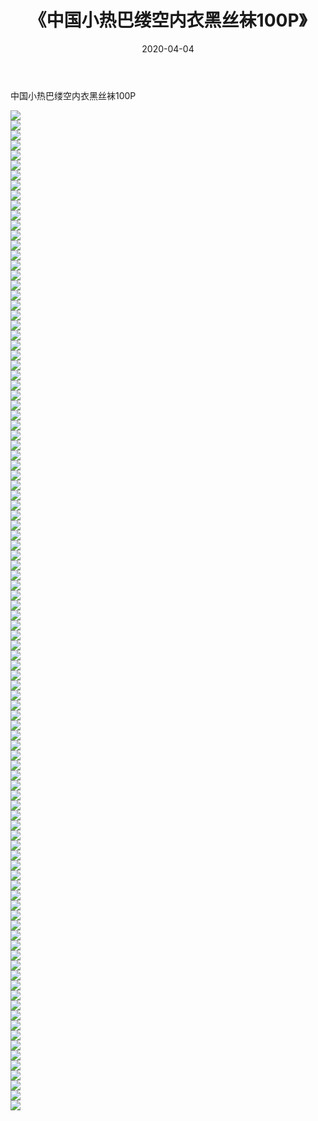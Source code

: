 ﻿---
layout: post
title:  《中国小热巴缕空内衣黑丝袜100P》
date:   2020-04-04
img: http://img.660000.xyz/Sharelink/性感/2020/中国小热巴缕空内衣黑丝袜100P/000.jpg
categories: [美女, 清纯, 唯美]
---

中国小热巴缕空内衣黑丝袜100P

  ![](http://img.660000.xyz/Sharelink/性感/2020/中国小热巴缕空内衣黑丝袜100P/001.jpg) <br> ![](http://img.660000.xyz/Sharelink/性感/2020/中国小热巴缕空内衣黑丝袜100P/002.jpg) <br> ![](http://img.660000.xyz/Sharelink/性感/2020/中国小热巴缕空内衣黑丝袜100P/003.jpg) <br> ![](http://img.660000.xyz/Sharelink/性感/2020/中国小热巴缕空内衣黑丝袜100P/004.jpg) <br> ![](http://img.660000.xyz/Sharelink/性感/2020/中国小热巴缕空内衣黑丝袜100P/005.jpg) <br> ![](http://img.660000.xyz/Sharelink/性感/2020/中国小热巴缕空内衣黑丝袜100P/006.jpg) <br> ![](http://img.660000.xyz/Sharelink/性感/2020/中国小热巴缕空内衣黑丝袜100P/007.jpg) <br> ![](http://img.660000.xyz/Sharelink/性感/2020/中国小热巴缕空内衣黑丝袜100P/008.jpg) <br> ![](http://img.660000.xyz/Sharelink/性感/2020/中国小热巴缕空内衣黑丝袜100P/009.jpg) <br> ![](http://img.660000.xyz/Sharelink/性感/2020/中国小热巴缕空内衣黑丝袜100P/010.jpg) <br> ![](http://img.660000.xyz/Sharelink/性感/2020/中国小热巴缕空内衣黑丝袜100P/011.jpg) <br> ![](http://img.660000.xyz/Sharelink/性感/2020/中国小热巴缕空内衣黑丝袜100P/012.jpg) <br> ![](http://img.660000.xyz/Sharelink/性感/2020/中国小热巴缕空内衣黑丝袜100P/013.jpg) <br> ![](http://img.660000.xyz/Sharelink/性感/2020/中国小热巴缕空内衣黑丝袜100P/014.jpg) <br> ![](http://img.660000.xyz/Sharelink/性感/2020/中国小热巴缕空内衣黑丝袜100P/015.jpg) <br> ![](http://img.660000.xyz/Sharelink/性感/2020/中国小热巴缕空内衣黑丝袜100P/016.jpg) <br> ![](http://img.660000.xyz/Sharelink/性感/2020/中国小热巴缕空内衣黑丝袜100P/017.jpg) <br> ![](http://img.660000.xyz/Sharelink/性感/2020/中国小热巴缕空内衣黑丝袜100P/018.jpg) <br> ![](http://img.660000.xyz/Sharelink/性感/2020/中国小热巴缕空内衣黑丝袜100P/019.jpg) <br> ![](http://img.660000.xyz/Sharelink/性感/2020/中国小热巴缕空内衣黑丝袜100P/020.jpg) <br> ![](http://img.660000.xyz/Sharelink/性感/2020/中国小热巴缕空内衣黑丝袜100P/021.jpg) <br> ![](http://img.660000.xyz/Sharelink/性感/2020/中国小热巴缕空内衣黑丝袜100P/022.jpg) <br> ![](http://img.660000.xyz/Sharelink/性感/2020/中国小热巴缕空内衣黑丝袜100P/023.jpg) <br> ![](http://img.660000.xyz/Sharelink/性感/2020/中国小热巴缕空内衣黑丝袜100P/024.jpg) <br> ![](http://img.660000.xyz/Sharelink/性感/2020/中国小热巴缕空内衣黑丝袜100P/025.jpg) <br> ![](http://img.660000.xyz/Sharelink/性感/2020/中国小热巴缕空内衣黑丝袜100P/026.jpg) <br> ![](http://img.660000.xyz/Sharelink/性感/2020/中国小热巴缕空内衣黑丝袜100P/027.jpg) <br> ![](http://img.660000.xyz/Sharelink/性感/2020/中国小热巴缕空内衣黑丝袜100P/028.jpg) <br> ![](http://img.660000.xyz/Sharelink/性感/2020/中国小热巴缕空内衣黑丝袜100P/029.jpg) <br> ![](http://img.660000.xyz/Sharelink/性感/2020/中国小热巴缕空内衣黑丝袜100P/030.jpg) <br> ![](http://img.660000.xyz/Sharelink/性感/2020/中国小热巴缕空内衣黑丝袜100P/031.jpg) <br> ![](http://img.660000.xyz/Sharelink/性感/2020/中国小热巴缕空内衣黑丝袜100P/032.jpg) <br> ![](http://img.660000.xyz/Sharelink/性感/2020/中国小热巴缕空内衣黑丝袜100P/033.jpg) <br> ![](http://img.660000.xyz/Sharelink/性感/2020/中国小热巴缕空内衣黑丝袜100P/034.jpg) <br> ![](http://img.660000.xyz/Sharelink/性感/2020/中国小热巴缕空内衣黑丝袜100P/035.jpg) <br> ![](http://img.660000.xyz/Sharelink/性感/2020/中国小热巴缕空内衣黑丝袜100P/036.jpg) <br> ![](http://img.660000.xyz/Sharelink/性感/2020/中国小热巴缕空内衣黑丝袜100P/037.jpg) <br> ![](http://img.660000.xyz/Sharelink/性感/2020/中国小热巴缕空内衣黑丝袜100P/038.jpg) <br> ![](http://img.660000.xyz/Sharelink/性感/2020/中国小热巴缕空内衣黑丝袜100P/039.jpg) <br> ![](http://img.660000.xyz/Sharelink/性感/2020/中国小热巴缕空内衣黑丝袜100P/040.jpg) <br> ![](http://img.660000.xyz/Sharelink/性感/2020/中国小热巴缕空内衣黑丝袜100P/041.jpg) <br> ![](http://img.660000.xyz/Sharelink/性感/2020/中国小热巴缕空内衣黑丝袜100P/042.jpg) <br> ![](http://img.660000.xyz/Sharelink/性感/2020/中国小热巴缕空内衣黑丝袜100P/043.jpg) <br> ![](http://img.660000.xyz/Sharelink/性感/2020/中国小热巴缕空内衣黑丝袜100P/044.jpg) <br> ![](http://img.660000.xyz/Sharelink/性感/2020/中国小热巴缕空内衣黑丝袜100P/045.jpg) <br> ![](http://img.660000.xyz/Sharelink/性感/2020/中国小热巴缕空内衣黑丝袜100P/046.jpg) <br> ![](http://img.660000.xyz/Sharelink/性感/2020/中国小热巴缕空内衣黑丝袜100P/047.jpg) <br> ![](http://img.660000.xyz/Sharelink/性感/2020/中国小热巴缕空内衣黑丝袜100P/048.jpg) <br> ![](http://img.660000.xyz/Sharelink/性感/2020/中国小热巴缕空内衣黑丝袜100P/049.jpg) <br> ![](http://img.660000.xyz/Sharelink/性感/2020/中国小热巴缕空内衣黑丝袜100P/050.jpg) <br> ![](http://img.660000.xyz/Sharelink/性感/2020/中国小热巴缕空内衣黑丝袜100P/051.jpg) <br> ![](http://img.660000.xyz/Sharelink/性感/2020/中国小热巴缕空内衣黑丝袜100P/052.jpg) <br> ![](http://img.660000.xyz/Sharelink/性感/2020/中国小热巴缕空内衣黑丝袜100P/053.jpg) <br> ![](http://img.660000.xyz/Sharelink/性感/2020/中国小热巴缕空内衣黑丝袜100P/054.jpg) <br> ![](http://img.660000.xyz/Sharelink/性感/2020/中国小热巴缕空内衣黑丝袜100P/055.jpg) <br> ![](http://img.660000.xyz/Sharelink/性感/2020/中国小热巴缕空内衣黑丝袜100P/056.jpg) <br> ![](http://img.660000.xyz/Sharelink/性感/2020/中国小热巴缕空内衣黑丝袜100P/057.jpg) <br> ![](http://img.660000.xyz/Sharelink/性感/2020/中国小热巴缕空内衣黑丝袜100P/058.jpg) <br> ![](http://img.660000.xyz/Sharelink/性感/2020/中国小热巴缕空内衣黑丝袜100P/059.jpg) <br> ![](http://img.660000.xyz/Sharelink/性感/2020/中国小热巴缕空内衣黑丝袜100P/060.jpg) <br> ![](http://img.660000.xyz/Sharelink/性感/2020/中国小热巴缕空内衣黑丝袜100P/061.jpg) <br> ![](http://img.660000.xyz/Sharelink/性感/2020/中国小热巴缕空内衣黑丝袜100P/062.jpg) <br> ![](http://img.660000.xyz/Sharelink/性感/2020/中国小热巴缕空内衣黑丝袜100P/063.jpg) <br> ![](http://img.660000.xyz/Sharelink/性感/2020/中国小热巴缕空内衣黑丝袜100P/064.jpg) <br> ![](http://img.660000.xyz/Sharelink/性感/2020/中国小热巴缕空内衣黑丝袜100P/065.jpg) <br> ![](http://img.660000.xyz/Sharelink/性感/2020/中国小热巴缕空内衣黑丝袜100P/066.jpg) <br> ![](http://img.660000.xyz/Sharelink/性感/2020/中国小热巴缕空内衣黑丝袜100P/067.jpg) <br> ![](http://img.660000.xyz/Sharelink/性感/2020/中国小热巴缕空内衣黑丝袜100P/068.jpg) <br> ![](http://img.660000.xyz/Sharelink/性感/2020/中国小热巴缕空内衣黑丝袜100P/069.jpg) <br> ![](http://img.660000.xyz/Sharelink/性感/2020/中国小热巴缕空内衣黑丝袜100P/070.jpg) <br> ![](http://img.660000.xyz/Sharelink/性感/2020/中国小热巴缕空内衣黑丝袜100P/071.jpg) <br> ![](http://img.660000.xyz/Sharelink/性感/2020/中国小热巴缕空内衣黑丝袜100P/072.jpg) <br> ![](http://img.660000.xyz/Sharelink/性感/2020/中国小热巴缕空内衣黑丝袜100P/073.jpg) <br> ![](http://img.660000.xyz/Sharelink/性感/2020/中国小热巴缕空内衣黑丝袜100P/074.jpg) <br> ![](http://img.660000.xyz/Sharelink/性感/2020/中国小热巴缕空内衣黑丝袜100P/075.jpg) <br> ![](http://img.660000.xyz/Sharelink/性感/2020/中国小热巴缕空内衣黑丝袜100P/076.jpg) <br> ![](http://img.660000.xyz/Sharelink/性感/2020/中国小热巴缕空内衣黑丝袜100P/077.jpg) <br> ![](http://img.660000.xyz/Sharelink/性感/2020/中国小热巴缕空内衣黑丝袜100P/078.jpg) <br> ![](http://img.660000.xyz/Sharelink/性感/2020/中国小热巴缕空内衣黑丝袜100P/079.jpg) <br> ![](http://img.660000.xyz/Sharelink/性感/2020/中国小热巴缕空内衣黑丝袜100P/080.jpg) <br> ![](http://img.660000.xyz/Sharelink/性感/2020/中国小热巴缕空内衣黑丝袜100P/081.jpg) <br> ![](http://img.660000.xyz/Sharelink/性感/2020/中国小热巴缕空内衣黑丝袜100P/082.jpg) <br> ![](http://img.660000.xyz/Sharelink/性感/2020/中国小热巴缕空内衣黑丝袜100P/083.jpg) <br> ![](http://img.660000.xyz/Sharelink/性感/2020/中国小热巴缕空内衣黑丝袜100P/084.jpg) <br> ![](http://img.660000.xyz/Sharelink/性感/2020/中国小热巴缕空内衣黑丝袜100P/085.jpg) <br> ![](http://img.660000.xyz/Sharelink/性感/2020/中国小热巴缕空内衣黑丝袜100P/086.jpg) <br> ![](http://img.660000.xyz/Sharelink/性感/2020/中国小热巴缕空内衣黑丝袜100P/087.jpg) <br> ![](http://img.660000.xyz/Sharelink/性感/2020/中国小热巴缕空内衣黑丝袜100P/088.jpg) <br> ![](http://img.660000.xyz/Sharelink/性感/2020/中国小热巴缕空内衣黑丝袜100P/089.jpg) <br> ![](http://img.660000.xyz/Sharelink/性感/2020/中国小热巴缕空内衣黑丝袜100P/090.jpg) <br> ![](http://img.660000.xyz/Sharelink/性感/2020/中国小热巴缕空内衣黑丝袜100P/091.jpg) <br> ![](http://img.660000.xyz/Sharelink/性感/2020/中国小热巴缕空内衣黑丝袜100P/092.jpg) <br> ![](http://img.660000.xyz/Sharelink/性感/2020/中国小热巴缕空内衣黑丝袜100P/093.jpg) <br> ![](http://img.660000.xyz/Sharelink/性感/2020/中国小热巴缕空内衣黑丝袜100P/094.jpg) <br> ![](http://img.660000.xyz/Sharelink/性感/2020/中国小热巴缕空内衣黑丝袜100P/095.jpg) <br> ![](http://img.660000.xyz/Sharelink/性感/2020/中国小热巴缕空内衣黑丝袜100P/096.jpg) <br> ![](http://img.660000.xyz/Sharelink/性感/2020/中国小热巴缕空内衣黑丝袜100P/097.jpg) <br> ![](http://img.660000.xyz/Sharelink/性感/2020/中国小热巴缕空内衣黑丝袜100P/098.jpg) <br> ![](http://img.660000.xyz/Sharelink/性感/2020/中国小热巴缕空内衣黑丝袜100P/099.jpg) <br> ![](http://img.660000.xyz/Sharelink/性感/2020/中国小热巴缕空内衣黑丝袜100P/100.jpg) <br>